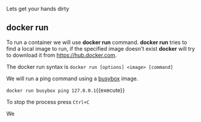 Lets get your hands dirty

## docker run

To run a container we will use **docker run** command. **docker run** tries to find a local image to run, if the specified image doesn't exist
**docker** will try to download it from https://hub.docker.com.

The docker run syntax is `docker run [options] <image> [command]`

We will run a ping command using a [busybox](https://en.wikipedia.org/wiki/BusyBox) image.

`docker run busybox ping 127.0.0.1`{{execute}}

To stop the process press `Ctrl+C`

We
